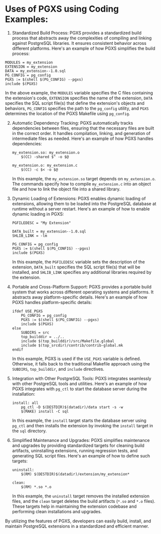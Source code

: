 # Uses of PGXS using Coding Examples:
1.  Standardized Build Process: PGXS provides a standardized build process that abstracts away the complexities of compiling and linking against PostgreSQL libraries. It ensures consistent behavior across different platforms. Here's an example of how PGXS simplifies the build process:
    
```make
MODULES = my_extension
EXTENSION = my_extension
DATA = my_extension--1.0.sql
PG_CONFIG = pg_config
PGXS := $(shell $(PG_CONFIG) --pgxs)
include $(PGXS)
```
In the above example, the `MODULES` variable specifies the C files containing the extension's code, `EXTENSION` specifies the name of the extension, `DATA` specifies the SQL script file(s) that define the extension's objects and behaviors, `PG_CONFIG` specifies the path to the `pg_config` utility, and `PGXS` determines the location of the PGXS Makefile using `pg_config`.
    
2.  Automatic Dependency Tracking: PGXS automatically tracks dependencies between files, ensuring that the necessary files are built in the correct order. It handles compilation, linking, and generation of intermediate files as needed. Here's an example of how PGXS handles dependencies:
    
    ```make
    my_extension.so: my_extension.o
        $(CC) -shared $^ -o $@
    
    my_extension.o: my_extension.c
        $(CC) -c $< -o $@
    ```
    
    In this example, the `my_extension.so` target depends on `my_extension.o`. The commands specify how to compile `my_extension.c` into an object file and how to link the object file into a shared library.
    
3.  Dynamic Loading of Extensions: PGXS enables dynamic loading of extensions, allowing them to be loaded into the PostgreSQL database at runtime without a server restart. Here's an example of how to enable dynamic loading in PGXS:
    
    ```make
    PGFILEDESC = "My Extension"
    
    DATA_built = my_extension--1.0.sql
    SHLIB_LINK = -lm
    
    PG_CONFIG = pg_config
    PGXS := $(shell $(PG_CONFIG) --pgxs)
    include $(PGXS)
    ```
    
    In this example, the `PGFILEDESC` variable sets the description of the extension, `DATA_built` specifies the SQL script file(s) that will be installed, and `SHLIB_LINK` specifies any additional libraries required by the extension.
    
4.  Portable and Cross-Platform Support: PGXS provides a portable build system that works across different operating systems and platforms. It abstracts away platform-specific details. Here's an example of how PGXS handles platform-specific details:
    
    ```make
    ifdef USE_PGXS
        PG_CONFIG = pg_config
        PGXS := $(shell $(PG_CONFIG) --pgxs)
        include $(PGXS)
    else
        SUBDIRS = src
        top_builddir = ../..
        include $(top_builddir)/src/Makefile.global
        include $(top_srcdir)/contrib/contrib-global.mk
    endif
    ```
    
    In this example, PGXS is used if the `USE_PGXS` variable is defined. Otherwise, it falls back to the traditional Makefile approach using the `SUBDIRS`, `top_builddir`, and `include` directives.
    
5.  Integration with Other PostgreSQL Tools: PGXS integrates seamlessly with other PostgreSQL tools and utilities. Here's an example of how PGXS integrates with `pg_ctl` to start the database server during the installation:
    
    ```make
    install: all
        pg_ctl -D $(DESTDIR)$(datadir)/data start -s -w
        $(MAKE) install -C sql
    ```
    
    In this example, the `install` target starts the database server using `pg_ctl` and then installs the extension by invoking the `install` target in the `sql` directory.
    
6.  Simplified Maintenance and Upgrades: PGXS simplifies maintenance and upgrades by providing standardized targets for cleaning build artifacts, uninstalling extensions, running regression tests, and generating SQL script files. Here's an example of how to define such targets:
    
    ```make
    uninstall:
        $(RM) $(DESTDIR)$(datadir)/extension/my_extension*
    
    clean:
        $(RM) *.so *.o
    ```
    
    In this example, the `uninstall` target removes the installed extension files, and the `clean` target deletes the build artifacts (`*.so` and `*.o` files). These targets help in maintaining the extension codebase and performing clean installations and upgrades.
    

By utilizing the features of PGXS, developers can easily build, install, and maintain PostgreSQL extensions in a standardized and efficient manner.
